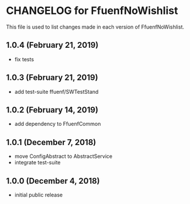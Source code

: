 # CHANGELOG for FfuenfNoWishlist

This file is used to list changes made in each version of FfuenfNoWishlist.

## 1.0.4 (February 21, 2019)

* fix tests

## 1.0.3 (February 21, 2019)

* add test-suite ffuenf/SWTestStand

## 1.0.2 (February 14, 2019)

* add dependency to FfuenfCommon

## 1.0.1 (December 7, 2018)

* move ConfigAbstract to AbstractService
* integrate test-suite

## 1.0.0 (December 4, 2018)

* initial public release